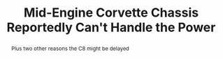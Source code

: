 ---
category: news
title: Mid-Engine Corvette Chassis Reportedly Can't Handle the Power
abstract: Plus two other reasons the C8 might be delayed
publishedDateTime: 2019-03-13T20:00:21Z
sourceUrl: https://www.motortrend.com/news/mid-engine-corvette-chassis-reportedly-weak-handle-power/
type: article

provider:
  name: Motor Trend
  id: V_AA8DRt_global
tags:
  - Autos

images: 
  - url: assets/images/2019/3/Mid-Engine-Corvette-Chassis-Reportedly-Can't-Handle-the-Power-1.jpg
    width: 1360
    height: 765
    quality: 89
    title: Chevrolet-Corvette-C8-mid-engine-prototype-at-Nurburgring-33.jpg
    attribution: 
    focalRegion:
      x1: 719
      x2: 719
      y1: 471
      y2: 471

---